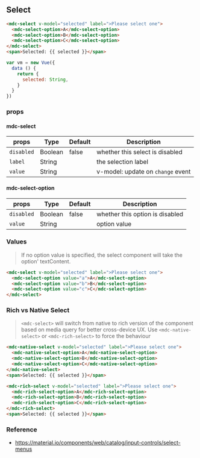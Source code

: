 ## Select

```html
<mdc-select v-model="selected" label=">Please select one">
  <mdc-select-option>A</mdc-select-option>
  <mdc-select-option>B</mdc-select-option>
  <mdc-select-option>C</mdc-select-option>
</mdc-select>
<span>Selected: {{ selected }}</span>
```

```javascript
var vm = new Vue({
  data () {
    return {
      selected: String,
    }
  }
})
```

### props

#### mdc-select

| props | Type | Default | Description |
|-------|------|---------|-------------|
|`disabled`|Boolean| false | whether this select is disabled |
|`label`|String| | the selection label |
|`value`|String| | v-model: update on `change` event|

#### mdc-select-option

| props | Type | Default | Description |
|-------|------|---------|-------------|
|`disabled`|Boolean| false | whether this option is disabled |
|`value`|String| | option value |

### Values

> If no option value is specified, the select component will take the option' 
> textContent.

```html
<mdc-select v-model="selected" label=">Please select one">
  <mdc-select-option value="a">A</mdc-select-option>
  <mdc-select-option value="b">B</mdc-select-option>
  <mdc-select-option value="c">C</mdc-select-option>
</mdc-select>
```

### Rich vs Native Select

> `<mdc-select>` will switch from native to rich version of the component based 
> on media query for better cross-device UX. Use `<mdc-native-select>` or 
> `<mdc-rich-select>` to force the behaviour

```html
<mdc-native-select v-model="selected" label=">Please select one">
  <mdc-native-select-option>A</mdc-native-select-option>
  <mdc-native-select-option>B</mdc-native-select-option>
  <mdc-native-select-option>C</mdc-native-select-option>
</mdc-native-select>
<span>Selected: {{ selected }}</span>
```

```html
<mdc-rich-select v-model="selected" label=">Please select one">
  <mdc-rich-select-option>A</mdc-rich-select-option>
  <mdc-rich-select-option>B</mdc-rich-select-option>
  <mdc-rich-select-option>C</mdc-rich-select-option>
</mdc-rich-select>
<span>Selected: {{ selected }}</span>
```
### Reference
- https://material.io/components/web/catalog/input-controls/select-menus
